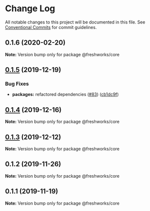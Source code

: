 # Change Log

All notable changes to this project will be documented in this file.
See [Conventional Commits](https://conventionalcommits.org) for commit guidelines.

## 0.1.6 (2020-02-20)

**Note:** Version bump only for package @freshworks/core





## [0.1.5](https://github.com/freshdesk/nucleus/compare/@freshworks/core@0.1.4...@freshworks/core@0.1.5) (2019-12-19)


### Bug Fixes

* **packages:** refactored dependencies ([#83](https://github.com/freshdesk/nucleus/issues/83)) ([cb1dc9f](https://github.com/freshdesk/nucleus/commit/cb1dc9f0e9c3f53cfdd78a072e92cc454be17c60))





## [0.1.4](https://github.com/freshdesk/nucleus/compare/@freshworks/core@0.1.3...@freshworks/core@0.1.4) (2019-12-16)

**Note:** Version bump only for package @freshworks/core





## [0.1.3](https://github.com/freshdesk/nucleus/compare/@freshworks/core@0.1.2...@freshworks/core@0.1.3) (2019-12-12)

**Note:** Version bump only for package @freshworks/core





## 0.1.2 (2019-11-26)

**Note:** Version bump only for package @freshworks/core





## 0.1.1 (2019-11-19)

**Note:** Version bump only for package @freshworks/core
